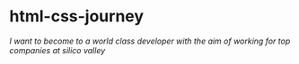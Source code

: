 # html-css-journey
*I want to become to a world class developer with the aim of working for top companies at silico valley*
